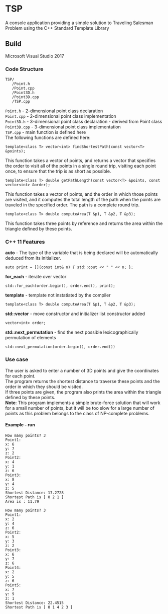 # TSP
 A console application providing a simple solution to Traveling Salesman Problem using the C++ Standard Template Library

## Build
Microsoft Visual Studio 2017
### Code Structure
```
TSP/
   /Point.h 
   /Point.cpp
   /Point3D.h
   /Point3D.cpp
   /TSP.cpp
```
``` Point.h ``` - 2-dimensional point class declaration  <br/>
``` Point.cpp ``` - 2-dimensional point class implementation <br/>
``` Point3D.h ``` -  3-dimensional point class declaration - derived from Point class <br/>
``` Point3D.cpp ``` -  3-dimensional point class implementation <br/>
``` TSP.cpp ``` -  main function is defined here<br/>
The following functions are defined here: <br/>
``` 
template<class T> vector<int> findShortestPath(const vector<T> &points);
``` 
This function takes a vector of points, and returns a vector that specifies the order to visit all of the points in a single round trip, visiting each point once, to ensure that the trip is as short as possible. 
``` 
template<class T> double getPathLength(const vector<T> &points, const vector<int> &order);
``` 
This function takes a vector of points, and the order in which those points are visited, and it computes the total length of the path when the points are traveled in the specified order. 
The path is a complete round trip.
``` 
template<class T> double computeArea(T &p1, T &p2, T &p3);
``` 
This function takes three points by reference and returns the area within the triangle defined by these points. 

### C++ 11 Features
**auto** - The type of the variable that is being declared will be automatically deduced from its initializer.
``` 
auto print = [](const int& n) { std::cout << " " << n; };
``` 
**for_each** - iterate over vector
``` 
std::for_each(order.begin(), order.end(), print);
``` 
**template<class T>** - template not instatiated by the compiler
``` 
template<class T> double computeArea(T &p1, T &p2, T &p3);
``` 
**std::vector** - move constructor and initializer list constructor added
``` 
vector<int> order;
``` 
**std::next_permutation**  - find the next possible lexicographically permutation of elements
``` 
std::next_permutation(order.begin(), order.end())
``` 
### Use case
The user is asked to enter a number of 3D points and give the coordinates for each point.<br/>
The program returns the shortest distance to traverse these points and the order in which they should be visited.<br/>
If three points are given, the program also prints the area within the triangle defined by these points. <br/>
**Note**: This program implements a simple brute-force solution that will work for a small number of points, but it will be too slow for a large number of points as this problem belongs to the class of NP-complete problems.
#### Example - run
``` 
How many points? 3
Point1:
x: 6
y: 7
z: 2
Point2:
x: 4
y: 1
z: 6
Point3: 
x: 8
y: 4
z: 5
Shortest Distance: 17.2728
Shortest Path is [ 0 2 1 ]
Area is : 11.79
``` 
``` 
How many points? 3
Point1:
x: 2
y: 4
z: 6
Point2:
x: 5
y: 3
z: 2
Point3: 
x: 6
y: 7
z: 6
Point4: 
x: 2
y: 5
z: 6
Point5: 
x: 7
y: 9
z: 1
Shortest Distance: 22.4515
Shortest Path is [ 0 1 4 2 3 ]
``` 
